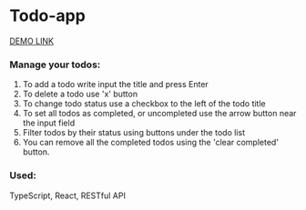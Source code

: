 # Todo-app

[DEMO LINK](https://roshirin.github.io/Bike-shop-landing/)

### Manage your todos:
1. To add a todo write input the title and press Enter
2. To delete a todo use 'x' button
3. To change todo status use a checkbox to the left of the todo title
4. To set all todos as completed, or uncompleted use the arrow button near the input field
5. Filter todos by their status using buttons under the todo list
6. You can remove all the completed todos using the 'clear completed' button.
### Used:
TypeScript, React, RESTful API
